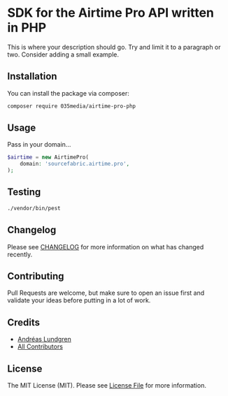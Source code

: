 # SDK for the Airtime Pro API written in PHP

This is where your description should go. Try and limit it to a paragraph or two. Consider adding a small example.

## Installation

You can install the package via composer:

```bash
composer require 035media/airtime-pro-php
```

## Usage

Pass in your domain...

```php
$airtime = new AirtimePro(
    domain: 'sourcefabric.airtime.pro',
);
```

## Testing

```bash
./vendor/bin/pest
```

## Changelog

Please see [CHANGELOG](CHANGELOG.md) for more information on what has changed recently.

## Contributing

Pull Requests are welcome, but make sure to open an issue first and validate your ideas before putting in a lot of work.

## Credits

- [Andréas Lundgren](https://github.com/adevade)
- [All Contributors](../../contributors)

## License

The MIT License (MIT). Please see [License File](LICENSE) for more information.
